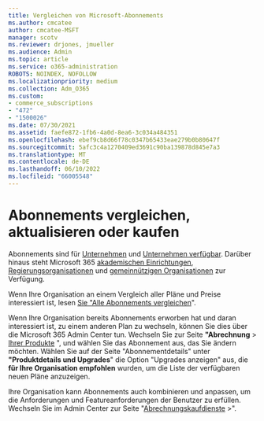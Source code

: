 ```yaml
---
title: Vergleichen von Microsoft-Abonnements
ms.author: cmcatee
author: cmcatee-MSFT
manager: scotv
ms.reviewer: drjones, jmueller
ms.audience: Admin
ms.topic: article
ms.service: o365-administration
ROBOTS: NOINDEX, NOFOLLOW
ms.localizationpriority: medium
ms.collection: Adm_O365
ms.custom:
- commerce_subscriptions
- "472"
- "1500026"
ms.date: 07/30/2021
ms.assetid: faefe872-1fb6-4a0d-8ea6-3c034a484351
ms.openlocfilehash: ebef9cb8d66f78c0347b65433eae279b0b80647f
ms.sourcegitcommit: 5afc3c4a1270409ed3691c90ba139878d845e7a3
ms.translationtype: MT
ms.contentlocale: de-DE
ms.lasthandoff: 06/10/2022
ms.locfileid: "66005548"
---
```

# <a name="compare-upgrade-or-purchase-subscriptions"></a>Abonnements vergleichen, aktualisieren oder kaufen
  
Abonnements sind für [Unternehmen](https://www.microsoft.com/microsoft-365/business/compare-all-microsoft-365-business-products?tab=2&rtc=1) und [Unternehmen verfügbar](https://www.microsoft.com/microsoft-365/enterprise/compare-office-365-plans?rtc=1). Darüber hinaus steht Microsoft 365 [akademischen Einrichtungen](https://www.microsoft.com/microsoft-365/academic/compare-office-365-education-plans?rtc=1&activetab=tab%3aprimaryr1), [Regierungsorganisationen](https://www.microsoft.com/microsoft-365/government/compare-office-365-government-plans?rtc=1) und [gemeinnützigen Organisationen](https://www.microsoft.com/microsoft-365/nonprofit/office-365-nonprofit-plans-and-pricing?&rtc=1&activetab=tab%3aprimaryr1) zur Verfügung.
  
Wenn Ihre Organisation an einem Vergleich aller Pläne und Preise interessiert ist, lesen [Sie "Alle Abonnements vergleichen](https://www.microsoft.com/microsoft-365/enterprise/compare-office-365-plans?rtc=1)".
  
Wenn Ihre Organisation bereits Abonnements erworben hat und daran interessiert ist, zu einem anderen Plan zu wechseln, können Sie dies über die Microsoft 365 Admin Center tun. Wechseln Sie zur Seite **"Abrechnung** \> [Ihrer Produkte](https://admin.microsoft.com/AdminPortal/Home?ref=subscriptions) ", und wählen Sie das Abonnement aus, das Sie ändern möchten. Wählen Sie auf der Seite "Abonnementdetails" unter **"Produktdetails und Upgrades**" die Option "Upgrades anzeigen" aus, die **für Ihre Organisation empfohlen** wurden, um die Liste der verfügbaren neuen Pläne anzuzeigen.
  
Ihre Organisation kann Abonnements auch kombinieren und anpassen, um die Anforderungen und Featureanforderungen der Benutzer zu erfüllen. Wechseln Sie im Admin Center zur Seite "[Abrechnungskaufdienste](https://go.microsoft.com/fwlink/p/?linkid=868433)  \>". 
